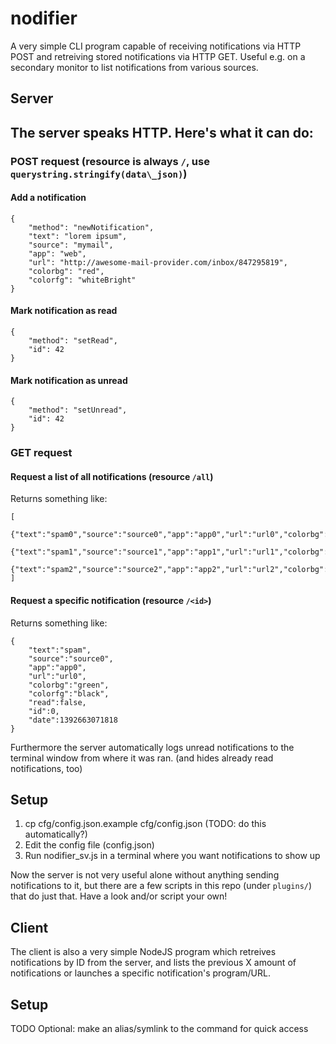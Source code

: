 nodifier
=========

A very simple CLI program capable of receiving notifications via HTTP POST and
retreiving stored notifications via HTTP GET.
Useful e.g. on a secondary monitor to list notifications from various sources.

Server
------

## The server speaks HTTP. Here's what it can do:

### POST request (resource is always `/`, use `querystring.stringify(data\_json)`)
#### Add a notification
```
{
	"method": "newNotification",
	"text": "lorem ipsum",
	"source": "mymail",
	"app": "web",
	"url": "http://awesome-mail-provider.com/inbox/847295819",
	"colorbg": "red",
	"colorfg": "whiteBright"
}
```
#### Mark notification as read
```
{
	"method": "setRead",
	"id": 42
}
```
#### Mark notification as unread
```
{
	"method": "setUnread",
	"id": 42
}
```

### GET request
#### Request a list of all notifications (resource `/all`)
Returns something like:
```
[
	{"text":"spam0","source":"source0","app":"app0","url":"url0","colorbg":"red","colorfg":"white","read":false,"id":0,"date":1392663071818},
	{"text":"spam1","source":"source1","app":"app1","url":"url1","colorbg":"red","colorfg":"white","read":false,"id":1,"date":1392663072816},
	{"text":"spam2","source":"source2","app":"app2","url":"url2","colorbg":"red","colorfg":"white","read":false,"id":2,"date":1392663073816}
]
```

#### Request a specific notification (resource `/<id>`)
Returns something like:
```
{
	"text":"spam",
	"source":"source0",
	"app":"app0",
	"url":"url0",
	"colorbg":"green",
	"colorfg":"black",
	"read":false,
	"id":0,
	"date":1392663071818
}
```

Furthermore the server automatically logs unread notifications to the terminal
window from where it was ran. (and hides already read notifications, too)

## Setup

1. cp cfg/config.json.example cfg/config.json (TODO: do this
   automatically?)
2. Edit the config file (config.json)
3. Run nodifier\_sv.js in a terminal where you want notifications to show up

Now the server is not very useful alone without anything sending notifications
to it, but there are a few scripts in this repo (under `plugins/`) that do just
that.  Have a look and/or script your own!

Client
------

The client is also a very simple NodeJS program which retreives notifications
by ID from the server, and lists the previous X amount of notifications or
launches a specific notification's program/URL.

Setup
-----

TODO
Optional: make an alias/symlink to the command for quick access
